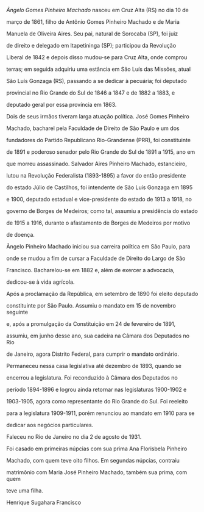 

*Ângelo Gomes Pinheiro Machado* nasceu em Cruz Alta (RS) no dia 10 de

março de 1861, filho de Antônio Gomes Pinheiro Machado e de Maria

Manuela de Oliveira Aires. Seu pai, natural de Sorocaba (SP), foi juiz

de direito e delegado em Itapetininga (SP); participou da Revolução

Liberal de 1842 e depois disso mudou-se para Cruz Alta, onde comprou

terras; em seguida adquiriu uma estância em São Luís das Missões, atual

São Luís Gonzaga (RS), passando a se dedicar à pecuária; foi deputado

provincial no Rio Grande do Sul de 1846 a 1847 e de 1882 a 1883, e

deputado geral por essa província em 1863.



Dois de seus irmãos tiveram larga atuação política. José Gomes Pinheiro

Machado, bacharel pela Faculdade de Direito de São Paulo e um dos

fundadores do Partido Republicano Rio-Grandense (PRR), foi constituinte

de 1891 e poderoso senador pelo Rio Grande do Sul de 1891 a 1915, ano em

que morreu assassinado. Salvador Aires Pinheiro Machado, estancieiro,

lutou na Revolução Federalista (1893-1895) a favor do então presidente

do estado Júlio de Castilhos, foi intendente de São Luís Gonzaga em 1895

e 1900, deputado estadual e vice-presidente do estado de 1913 a 1918, no

governo de Borges de Medeiros; como tal, assumiu a presidência do estado

de 1915 a 1916, durante o afastamento de Borges de Medeiros por motivo

de doença.



Ângelo Pinheiro Machado iniciou sua carreira política em São Paulo, para

onde se mudou a fim de cursar a Faculdade de Direito do Largo de São

Francisco. Bacharelou-se em 1882 e, além de exercer a advocacia,

dedicou-se à vida agrícola.



Após a proclamação da República, em setembro de 1890 foi eleito deputado

constituinte por São Paulo. Assumiu o mandato em 15 de novembro seguinte

e, após a promulgação da Constituição em 24 de fevereiro de 1891,

assumiu, em junho desse ano, sua cadeira na Câmara dos Deputados no Rio

de Janeiro, agora Distrito Federal, para cumprir o mandato ordinário.

Permaneceu nessa casa legislativa até dezembro de 1893, quando se

encerrou a legislatura. Foi reconduzido à Câmara dos Deputados no

período 1894-1896 e logrou ainda retornar nas legislaturas 1900-1902 e

1903-1905, agora como representante do Rio Grande do Sul. Foi reeleito

para a legislatura 1909-1911, porém renunciou ao mandato em 1910 para se

dedicar aos negócios particulares.



Faleceu no Rio de Janeiro no dia 2 de agosto de 1931.



Foi casado em primeiras núpcias com sua prima Ana Florisbela Pinheiro

Machado, com quem teve oito filhos. Em segundas núpcias, contraiu

matrimônio com Maria José Pinheiro Machado, também sua prima, com quem

teve uma filha.



Henrique Sugahara Francisco



